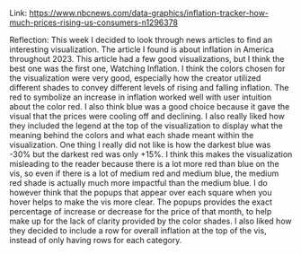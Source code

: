 Link: https://www.nbcnews.com/data-graphics/inflation-tracker-how-much-prices-rising-us-consumers-n1296378

Reflection: 
This week I decided to look through news articles to find an interesting visualization. The article I found is about 
inflation in America throughout 2023. This article had a few good visualizations, but I think the best one was the 
first one, Watching Inflation. I think the colors chosen for the visualization were very good, especially how the 
creator utilized different shades to convey different levels of rising and falling inflation. The red to symbolize an 
increase in inflation worked well with user intuition about the color red. I also think blue was a good choice 
because it gave the visual that the prices were cooling off and declining. I also really liked how they included the 
legend at the top of the visualization to display what the meaning behind the colors and what each shade meant within
the visualization. One thing I really did not like is how the darkest blue was -30% but the darkest red was only +15%. 
I think this makes the visualization misleading to the reader because there is a lot more red than blue on the vis, so
even if there is a lot of medium red and medium blue, the medium red shade is actually much more impactful than the 
medium blue. I do however think that the popups that appear over each square when you hover helps to make the vis more 
clear. The popups provides the exact percentage of increase or decrease for the price of that month, to help make up for
the lack of clarity provided by the color shades. I also liked how they decided to include a row for overall inflation 
at the top of the vis, instead of only having rows for each category. 